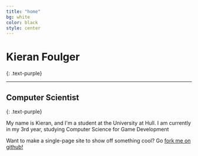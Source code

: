 ```yaml
---
title: "home"
bg: white
color: black
style: center
---
```


# Kieran Foulger
{: .text-purple}

-----------------------------

## Computer Scientist
{: .text-purple}


My name is Kieran, and I'm a student at the University at Hull. I am currently in my 3rd year, studying Computer Science for Game Development

Want to make a single-page site to show off something cool? Go [fork me on github!](https://github.com/t413/SinglePaged)

